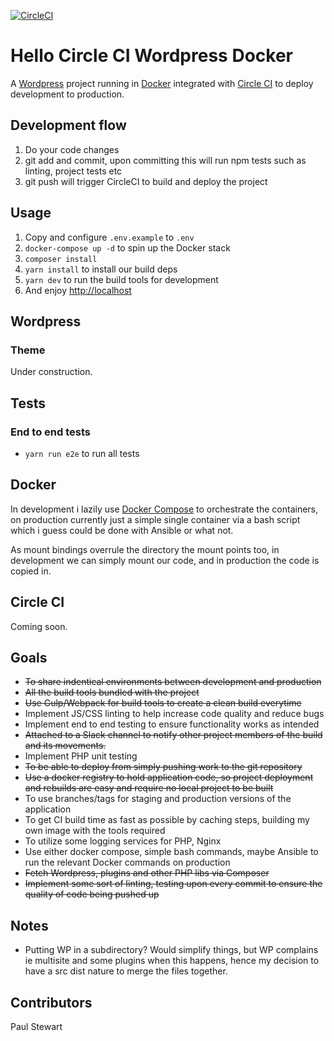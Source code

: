 [![CircleCI](https://circleci.com/gh/onefastsnail/hello-circleci-wordpress-docker.svg?style=svg)](https://circleci.com/gh/onefastsnail/hello-circleci-wordpress-docker)

# Hello Circle CI Wordpress Docker

A [Wordpress](https://wordpress.org) project running in [Docker](https://www.docker.com/) integrated with [Circle CI](https://circleci.com) to deploy development to production.

## Development flow

1. Do your code changes
2. git add and commit, upon committing this will run npm tests such as linting, project tests etc
3. git push will trigger CircleCI to build and deploy the project

## Usage

1. Copy and configure `.env.example` to `.env`
2. `docker-compose up -d` to spin up the Docker stack
3. `composer install`
4. `yarn install` to install our build deps
5. `yarn dev` to run the build tools for development
6. And enjoy [http://localhost](http://localhost) 

## Wordpress

### Theme

Under construction.

## Tests

### End to end tests

* `yarn run e2e` to run all tests

## Docker

In development i lazily use [Docker Compose](https://docs.docker.com/compose/) to orchestrate the containers, on production currently just a simple single container via a bash script which i guess could be done with Ansible or what not.

As mount bindings overrule the directory the mount points too, in development we can simply mount our code, and in production the code is copied in. 

## Circle CI

Coming soon.

## Goals

* ~~To share indentical environments between development and production~~
* ~~All the build tools bundled with the project~~
* ~~Use Gulp/Webpack for build tools to create a clean build everytime~~
* Implement JS/CSS linting to help increase code quality and reduce bugs
* Implement end to end testing to ensure functionality works as intended
* ~~Attached to a Slack channel to notify other project members of the build and its movements.~~
* Implement PHP unit testing
* ~~To be able to deploy from simply pushing work to the git repository~~
* ~~Use a docker registry to hold application code, so project deployment and rebuilds are easy and require no local project to be built~~
* To use branches/tags for staging and production versions of the application
* To get CI build time as fast as possible by caching steps, building my own image with the tools required
* To utilize some logging services for PHP, Nginx
* Use either docker compose, simple bash commands, maybe Ansible to run the relevant Docker commands on production
* ~~Fetch Wordpress, plugins and other PHP libs via Composer~~
* ~~Implement some sort of linting, testing upon every commit to ensure the quality of code being pushed up~~

## Notes

* Putting WP in a subdirectory? Would simplify things, but WP complains ie multisite and some plugins when this happens, hence my decision to have a src dist nature to merge the files together.


## Contributors

Paul Stewart
